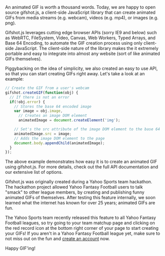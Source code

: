 An animated GIF is worth a thousand words. Today, we are happy to open source gifshot.js, a client-side JavaScript library that can create animated GIFs from media streams (e.g. webcam), videos (e.g. mp4), or images (e.g. png).

Gifshot.js leverages cutting edge browser APIs (sorry IE9 and below) such as WebRTC, FileSystem, Video, Canvas, Web Workers, Typed Arrays, and Base 64 Encoding, to automate the GIF creation process using only client-side JavaScript. The client-side nature of the library makes the it extremely portable and easy to integrate into almost any website (sort of like animated GIFs themselves).

Piggybacking on the idea of simplicity, we also created an easy to use API, so that you can start creating GIFs right away.  Let's take a look at an example:

```javascript
// Create the GIF from a user's webcam
gifshot.createGIF(function(obj) {
  // If there is not an error
  if(!obj.error) {
    // Stores the base 64 encoded image
    var image = obj.image,
      // Creates an image DOM element
      animatedImage = document.createElement('img');

    // Set's the src attribute of the image DOM element to the base 64 image
    animatedImage.src = image;
    // Adds the image DOM element to the page
    document.body.appendChild(animatedImage);
  }
});
```

The above example demonstrates how easy it is to create an animated GIF using gifshot.js. For more details, check out the full API documentation and our extensive list of options.

Gifshot.js was originally created during a Yahoo Sports team hackathon. The hackathon project allowed Yahoo Fantasy Football users to talk "smack" to other league members, by creating and publishing funny animated GIFs of themselves. After testing this feature internally, we soon learned what the internet has known for over 25 years; animated GIFs are fun.

The Yahoo Sports team recently released this feature to all Yahoo Fantasy Football leagues, so try going to your team matchup page and clicking on the red record icon at the bottom right corner of your page to start creating your GIFs! If you aren't in a Yahoo Fantasy Football league yet, make sure to not miss out on the fun and [create an account](http://football.fantasysports.yahoo.com/f1/signup/) now.

Happy GIF'ing!
